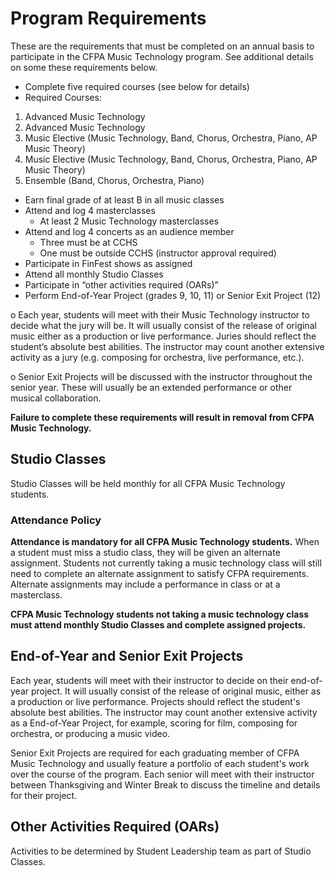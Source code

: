 # Program Requirements

These are the requirements that must be completed on an annual basis to participate in the CFPA Music Technology program. See additional details on some these requirements below.

- Complete five required courses (see below for details)
- Required Courses:

1. Advanced Music Technology
2. Advanced Music Technology
3. Music Elective (Music Technology, Band, Chorus, Orchestra, Piano, AP Music Theory)
4. Music Elective (Music Technology, Band, Chorus, Orchestra, Piano, AP Music Theory)
5. Ensemble (Band, Chorus, Orchestra, Piano)
   
- Earn final grade of at least B in all music classes
- Attend and log 4 masterclasses
    - At least 2 Music Technology masterclasses
- Attend and log 4 concerts as an audience member
    - Three must be at CCHS
    - One must be outside CCHS (instructor approval required)
- Participate in FinFest shows as assigned
- Attend all monthly Studio Classes
- Participate in “other activities required (OARs)”
- Perform End-of-Year Project (grades 9, 10, 11) or Senior Exit Project (12)

o Each year, students will meet with their Music Technology instructor to decide what the jury will be. It will usually consist of the release of original music either as a production or live performance. Juries should reflect the student’s absolute best abilities. The instructor may count another extensive activity as a jury (e.g. composing for orchestra, live performance, etc.).

o Senior Exit Projects will be discussed with the instructor throughout the senior year. These will usually be an extended performance or other musical collaboration.

**Failure to complete these requirements will result in removal from
CFPA Music Technology.**

## Studio Classes

Studio Classes will be held monthly for all CFPA Music
Technology students.

### Attendance Policy
**Attendance is mandatory for all CFPA Music Technology students.** When a student must miss a studio class, they will be given an alternate assignment. Students not currently taking a music technology class will still need to complete an alternate assignment to satisfy CFPA requirements. Alternate assignments may include a performance in class or at a masterclass.

**CFPA Music Technology students not taking a music technology class must attend monthly Studio Classes and complete assigned projects.**

## End-of-Year and Senior Exit Projects

Each year, students will meet with their instructor to decide on their end-of-year project. It will usually consist of the release of original music, either as a production or live performance. Projects should reflect the student's absolute best abilities. The instructor may count another extensive activity as a End-of-Year Project, for example, scoring for film, composing for orchestra, or producing a music video.

Senior Exit Projects are required for each graduating member of CFPA Music Technology and usually feature a portfolio of each student's work over the course of the program. Each senior will meet with their instructor between Thanksgiving and Winter Break to discuss the timeline and details for their project.

## Other Activities Required (OARs)

Activities to be determined by Student Leadership team as part of Studio Classes.
